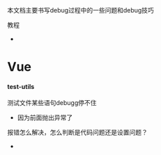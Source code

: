 本文档主要书写debug过程中的一些问题和debug技巧

教程

- 

# Vue

#### test-utils

测试文件某些语句debugg停不住

- 因为前面抛出异常了

报错怎么解决，怎么判断是代码问题还是设置问题？

- 

